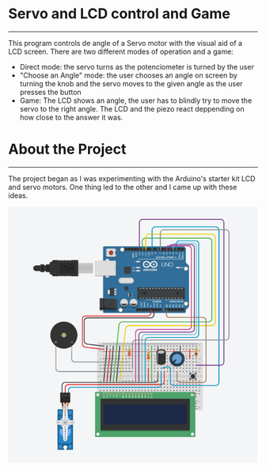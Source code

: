 # Servo and LCD control and Game
---

This program controls de angle of a Servo motor with the visual aid of a LCD screen. There are two different modes of operation and a game:
- Direct mode: the servo turns as the potenciometer is turned by the user
- "Choose an Angle" mode: the user chooses an angle on screen by turning the knob and the servo moves to the given angle as the user presses the button
- Game: The LCD shows an angle, the user has to blindly try to move the servo to the right angle. The LCD and the piezo react deppending on how close to the answer it was.

# About the Project
---
The project began as I was experimenting with the Arduino's starter kit LCD and servo motors. One thing led to the other and I came up with these ideas.


![Esquema](https://github.com/rodrigof21/ServoAndLCDControl/blob/main/ServoAndLCD/Schematics/AlteracaoparaJogo.png)
